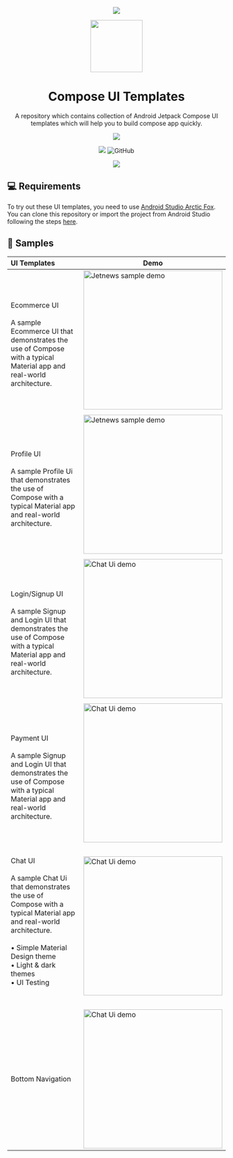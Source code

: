 
<p align="center"><img src="https://user-images.githubusercontent.com/48350702/136816405-a74ff0e7-9f6c-4d8d-a374-21f6ed6ff904.jpg"></p>

<p align="center"><img src="https://user-images.githubusercontent.com/48350702/136327368-98272ce0-a1c5-4b61-89fc-32f2350a84ed.png" width="120"></p>
<h1 align="center">Compose UI Templates</h1>
<p align="center">A repository which contains collection of Android Jetpack Compose UI templates which will help you to build compose app quickly.</p>
<p align="center">
  <img src="https://forthebadge.com/images/badges/built-for-android.svg">
</p>
<p align="center">
  <img src="https://img.shields.io/github/repo-size/hiten24/compose-ui-templates">
  <img alt="GitHub" src="https://img.shields.io/github/license/hiten24/compose-ui-templates?color=blue">
</p>
<p align="center">
  <img src="https://img.shields.io/badge/kotlin-%230095D5.svg?style=for-the-badge&logo=kotlin&logoColor=white">
</p>

💻 Requirements
------------
To try out these UI templates, you need to use [Android Studio Arctic Fox](https://developer.android.com/studio).
You can clone this repository or import the
project from Android Studio following the steps
[here](https://github.com/Hiten24/Compose-Ui-Templates.git).

🧬 Samples
------------
| UI Templates |  Demo |
|:-----|---------|
| <br> Ecommerce UI <br><br> A sample Ecommerce UI that demonstrates the use of Compose with a typical Material app and real-world architecture. <br> | <img src="https://user-images.githubusercontent.com/48350702/136236324-ebbd3091-4547-4cb5-9f13-b4d0ef761899.gif" width="320" alt="Jetnews sample demo"> |
| | |
| <br> Profile UI <br><br> A sample Profile Ui that demonstrates the use of Compose with a typical Material app and real-world architecture. <br> | <img src="https://user-images.githubusercontent.com/48350702/136071432-dc333ccd-7c11-426c-abd7-13de3bf333a2.jpeg" width="320" alt="Jetnews sample demo"> |
| | |
|  <br> Login/Signup UI <br><br> A sample Signup and Login UI that demonstrates the use of Compose with a typical Material app and real-world architecture. <br>|<img src="https://user-images.githubusercontent.com/48350702/136373995-cf1427b7-02e5-4751-8732-20c4465139c3.gif" width="320" alt="Chat Ui demo"> |
| | |
|  <br> Payment UI <br><br> A sample Signup and Login UI that demonstrates the use of Compose with a typical Material app and real-world architecture. <br>|<img src="https://user-images.githubusercontent.com/48350702/136743959-c8934639-a864-41ad-94e4-8d4a76b084f0.gif" width="320" alt="Chat Ui demo"> |
| | |
|  <br> Chat UI <br><br> A sample Chat Ui that demonstrates the use of Compose with a typical Material app and real-world architecture. <br><br> • Simple Material Design theme<br>• Light & dark themes<br>• UI Testing <br><br><br>|<img src="https://user-images.githubusercontent.com/48350702/136071568-4393e5b5-4918-4e82-b430-babba1af46aa.jpeg" width="320" alt="Chat Ui demo"> |
| | |
|  <br> Bottom Navigation <br><br>|<img src="https://user-images.githubusercontent.com/48350702/142734931-84ef7702-00d8-40e5-a641-50096c018cc1.png" width="320" alt="Chat Ui demo"> |
